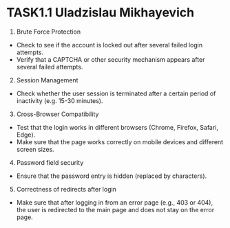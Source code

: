 # TASK1.1 Uladzislau Mikhayevich

1. Brute Force Protection
  - Check to see if the account is locked out after several failed login attempts.
  - Verify that a CAPTCHA or other security mechanism appears after several failed attempts.

2. Session Management
  - Check whether the user session is terminated after a certain period of inactivity (e.g. 15-30 minutes).

3. Cross-Browser Compatibility
  - Test that the login works in different browsers (Chrome, Firefox, Safari, Edge).
  - Make sure that the page works correctly on mobile devices and different screen sizes.

4. Password field security
  - Ensure that the password entry is hidden (replaced by characters).

5. Correctness of redirects after login
  - Make sure that after logging in from an error page (e.g., 403 or 404), the user is redirected to the main page and does not stay on the error page.